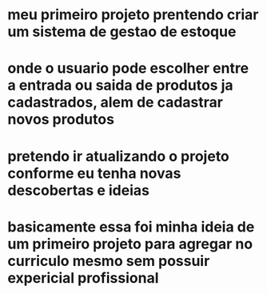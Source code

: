 # meu primeiro projeto prentendo criar um sistema de gestao de estoque
# onde o usuario pode escolher entre a entrada ou saida de produtos ja cadastrados, alem de cadastrar novos produtos
# pretendo ir atualizando o projeto conforme eu tenha novas descobertas e ideias
# basicamente essa foi minha ideia de um primeiro projeto para agregar no curriculo mesmo sem possuir expericial profissional
